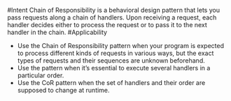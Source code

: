 #Intent 
Chain of Responsibility is a behavioral design pattern that lets you pass requests along a chain of handlers. Upon receiving a request, each handler decides either to process the request or to pass it to the next handler in the chain.
#Applicability
- Use the Chain of Responsibility pattern when your program is expected to process different kinds of requests in various ways, but the exact types of requests and their sequences are unknown beforehand.
- Use the pattern when it’s essential to execute several handlers in a particular order. 
- Use the CoR pattern when the set of handlers and their order are supposed to change at runtime.